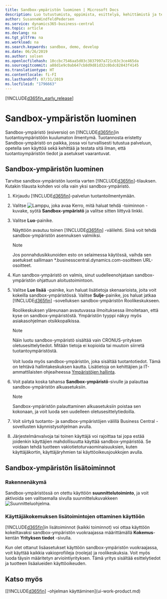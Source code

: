 ```yaml
---
title: Sandbox-ympäristön luominen | Microsoft Docs
description: Luo tutustumista, oppimista, esittelyä, kehittämistä ja testausta varten sopiva ympäristö.
author: SusanneWindfeldPedersen
ms.service: dynamics365-business-central
ms.topic: article
ms.devlang: na
ms.tgt_pltfrm: na
ms.workload: na
ms.search.keywords: sandbox, demo, develop
ms.date: 06/26/2019
ms.author: solsen
ms.openlocfilehash: 10ccbc7546aa5d03c3837997a721c63c3ce465da
ms.sourcegitcommit: a88d1e9c0ab647cb8d9d81d32c0bdc82843f4145
ms.translationtype: HT
ms.contentlocale: fi-FI
ms.lasthandoff: 07/31/2019
ms.locfileid: "1796663"
---
```

[!INCLUDE[d365fin_early_release](includes/d365fin_early_release.md.md)]

# <a name="creating-a-sandbox-environment"></a>Sandbox-ympäristön luominen
Sandbox-ympäristö (esiversio) on [!INCLUDE[d365fin](includes/d365fin_md.md)]in tuotantoympäristöön kuulumaton ilmentymä. Tuotannosta eristetty Sandbox-ympäristö on paikka, jossa voi turvallisesti tutustua palveluun, opetella sen käyttöä sekä kehittää ja testata sitä ilman, että tuotantoympäristön tiedot ja asetukset vaarantuvat.

## <a name="to-create-a-sandbox-environment"></a>Sandbox-ympäristön luominen
Tarvitse sandbox-ympäristön luontia varten [!INCLUDE[d365fin](includes/d365fin_md.md)]-tilauksen. Kutakin tilausta kohden voi olla vain yksi sandbox-ympäristö.

1. Kirjaudu [!INCLUDE[d365fin](includes/d365fin_md.md)]-palvelun tuotantoilmentymään.

2. Valitse ![Lamppu, joka avaa Kerro, mitä haluat tehdä -toiminnon](media/ui-search/search_small.png "Kerro, mitä haluat tehdä") -kuvake, syötä **Sandbox-ympäristö** ja valitse sitten liittyvä linkki.
<!-- ![Sandbox Environment Setup](./media/across-sandbox/sandbox-environment-setup.png) -->
3. Valitse **Luo**-painike.  

    Näyttöön avautuu toinen [!INCLUDE[d365fin](includes/d365fin_md.md)] -välilehti. Siinä voit tehdä sandbox-ympäristön asennuksen valmiiksi.

    > [!NOTE]  
    >  Jos ponnahdusikkunoiden esto on selaimessa käytössä, vaihda sen asetukset sallimaan *.businesscentral.dynamics.com-osoitteen URL-osoitteet.

4. Kun sandbox-ympäristö on valmis, sinut uudelleenohjataan sandbox-ympäristön ohjattuun aloitustoimintoon.
<!-- ![Sandbox Welcome Wizard](./media/across-sandbox/sandbox-wizard.png) -->

5. Valitse **Lue lisää** -painike, kun haluat lisätietoja skenaarioista, joita voit kokeilla sandbox-ympäristössä. Valitse **Sulje**-painike, jos haluat jatkaa [!INCLUDE[d365fin](includes/d365fin_md.md)] -sovelluksen sandbox-ympäristön Roolikeskukseen.

    Roolikeskuksen yläreunaan avautuvassa ilmoituksessa ilmoitetaan, että kyse on sandbox-ympäristöstä. Ympäristön tyyppi näkyy myös asiakasohjelman otsikkopalkissa.
    <!-- ![Sandbox RoleCenter Notification](./media/across-sandbox/sandbox-rolecenter-notification.png) -->

    > [!NOTE]
    > Näin luotu sandbox-ympäristö sisältää vain CRONUS-yrityksen oletusesittelytiedot. Mitään tietoja ei kopioida tai muutoin siirretä tuotantoympäristöstä.<br /><br />
    > Voit luoda myös sandbox-ympäristön, joka sisältää tuotantotiedot. Tämä on tehtävä hallintakeskuksen kautta. Lisätietoja on kehittäjien ja IT-ammattilaisten ohjeaiheessa [Ympäristöjen hallinta](/business-central/dev-itpro/administration/tenant-admin-center-environments).

6. Voit palata koska tahansa **Sandbox-ympäristö**-sivulle ja palauttaa sandbox-ympäristön alkuasetuksiin.
    > [!NOTE]  
    >  Sandbox-ympäristön palauttaminen alkuasetuksiin poistaa sen kokonaan, ja voit luoda sen uudelleen oletusesittelytiedoilla.  

7. Voit siirtyä tuotanto- ja sandbox-ympäristöjen välillä Business Central -sovellusten käynnistysohjelman avulla.
<!-- ![Sandbox Dynamics365 Menu](./media/across-sandbox/sandbox-dynamics365-menu.png) -->

8. Järjestelmänvalvoja tai toinen käyttäjä voi rajoittaa tai jopa estää joidenkin käyttäjien mahdollisuutta käyttää sandbox-ympäristöä. Se voidaan tehdä tuotteen vakiotietoturvaominaisuuksien, kuten käyttäjäkortin, käyttäjäryhmien tai käyttöoikeusjoukkojen avulla.

<!-- ![Sandbox Permission Sets](./media/across-sandbox/sandbox-permission-sets.png) -->

## <a name="advanced-functionality-in-the-sandbox-environment"></a>Sandbox-ympäristön lisätoiminnot
### <a name="designer"></a>Rakennenäkymä
Sandbox-ympäristössä on otettu käyttöön **suunnittelutoiminto**, ja voit aktivoida sen valitsemalla sivulla suunnittelukuvakkeen ![Suunnitteluohjelma](./media/across-sandbox/sandbox-inclient-design-icon.png).

<!-- ![In-client Designer](./media/across-sandbox/sandbox-inclient-designer.png) -->

### <a name="to-enable-the-advanced-user-experience"></a>Käyttäjäkokemuksen lisätoimintojen ottaminen käyttöön
[!INCLUDE[d365fin](includes/d365fin_md.md)]in lisätoiminnot (kaikki toiminnot) voi ottaa käyttöön kokeiltavaksi sandbox-ympäristön vuokraajassa määrittämällä **Kokemus**-kentän **Yrityksen tiedot** -sivulla.

<!-- ![Sandbox Environment Advanced](./media/across-sandbox/sandbox-advanced.png) -->

<!-- ![Sandbox Production](./media/across-sandbox/sandbox-production.png) -->

Kun olet ottanut lisäasetukset käyttöön sandbox-ympäristön vuokraajassa, voit käyttää kaikkia vakioprofiileja (rooleja) ja roolikeskuksia. Voit myös luoda täysin määritetyn arviointiyrityksen. Tämä yritys sisältää esittelytiedot ja tuotteen lisäalueiden käyttöoikeuden.

<!-- ![Sandbox New Company](./media/across-sandbox/sandbox-newcompany.png) -->


## <a name="see-also"></a>Katso myös
[[!INCLUDE[d365fin](includes/d365fin_md.md)] -ohjelman käyttäminen](ui-work-product.md)  
